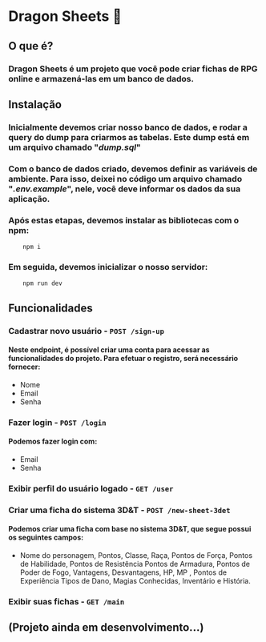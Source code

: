 # Dragon Sheets 🐲
## O que é?
### Dragon Sheets é um projeto que você pode criar fichas de RPG online e armazená-las em um banco de dados.
## Instalação
### Inicialmente devemos criar nosso banco de dados, e rodar a query do dump para criarmos as tabelas. Este dump está em um arquivo chamado "*dump.sql*" 
### Com o banco de dados criado, devemos definir as variáveis de ambiente. Para isso, deixei no código um arquivo chamado "*.env.example*", nele, você deve informar os dados da sua aplicação.
### Após estas etapas, devemos instalar as bibliotecas com o npm:
```
    npm i
``` 
### Em seguida, devemos inicializar o nosso servidor:
```
    npm run dev
```
## Funcionalidades
### Cadastrar novo usuário - `POST /sign-up`
#### Neste endpoint, é possível criar uma conta para acessar as funcionalidades do projeto. Para efetuar o registro, será necessário fornecer:
* Nome
* Email
* Senha
### Fazer login - `POST /login`
#### Podemos fazer login com: 
* Email
* Senha

### Exibir perfil do usuário logado - `GET /user`

### Criar uma ficha do sistema 3D&T - `POST /new-sheet-3det`
#### Podemos criar uma ficha com base no sistema 3D&T, que segue possui os seguintes campos:
* Nome do personagem, Pontos, Classe, Raça, Pontos de Força, Pontos de Habilidade, Pontos de Resistência
Pontos de Armadura, Pontos de Poder de Fogo, Vantagens, Desvantagens, HP, MP , Pontos de Experiência
Tipos de Dano, Magias Conhecidas, Inventário e História.

### Exibir suas fichas - `GET /main`

## (Projeto ainda em desenvolvimento...)

